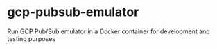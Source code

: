 # gcp-pubsub-emulator
Run GCP Pub/Sub emulator in a Docker container for development and testing purposes
